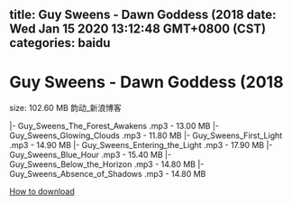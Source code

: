 
title: Guy Sweens - Dawn Goddess (2018
date: Wed Jan 15 2020 13:12:48 GMT+0800 (CST)    
categories: baidu
---

# Guy Sweens - Dawn Goddess (2018
size: 102.60 MB
 韵动_新浪博客
 
|- Guy_Sweens_The_Forest_Awakens .mp3 - 13.00 MB
|- Guy_Sweens_Glowing_Clouds .mp3 - 11.80 MB
|- Guy_Sweens_First_Light .mp3 - 14.90 MB
|- Guy_Sweens_Entering_the_Light .mp3 - 17.90 MB
|- Guy_Sweens_Blue_Hour .mp3 - 15.40 MB
|- Guy_Sweens_Below_the_Horizon .mp3 - 14.80 MB
|- Guy_Sweens_Absence_of_Shadows .mp3 - 14.80 MB

[How to download](https://bpcam.bemobtrk.com/go/2ceec3aa-1ca2-46d6-b9ff-aaa5c184517c?jno=327)